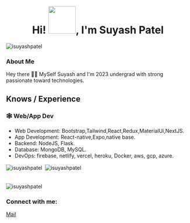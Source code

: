 <body>
<h1 align="center">Hi! <img src="https://github.com/isuyashpatel/isuyashpatel/assets/59373438/060d752c-ac1a-41d4-a0df-8f2556f11a97" width="75" height="75"/>, I'm Suyash Patel </h1>
<div align="left"> <img src="https://komarev.com/ghpvc/?username=isuyashpatel&label=Profile%20views&color=0e75b6&style=flat" alt="isuyashpatel" /> </div>
<h3 align="left">About Me</h3>
<p align="left">Hey there 🙋‍♂️ MySelf Suyash and I'm 2023 undergrad with strong passionate toward technologies.</p>


## Knows / Experience

### 🕸️ Web/App Dev

- Web Development: Bootstrap,Tailwind,React,Redux,MaterialUi,NextJS.
- App Development: React-native,Expo,native base.
- Backend: NodeJS, Flask.
- Database: MongoDB, MySQL.
- DevOps: firebase, netlify, vercel,          heroku, Docker, aws, gcp, azure. 

<div><img align="center" src="https://github-readme-stats.vercel.app/api/top-langs?username=isuyashpatel&show_icons=true&locale=en&layout=compact" alt="isuyashpatel" />&nbsp;&nbsp;<img align="center"" src="https://github-readme-stats.vercel.app/api?username=isuyashpatel&show_icons=true&locale=en" alt="isuyashpatel" /></div>
<br/>
<div></div>
<br/>
<div><img align="center" src="https://github-readme-streak-stats.herokuapp.com/?user=isuyashpatel&" alt="isuyashpatel" /></div>

<h3 align="left">Connect with me:</h3>
<p align="left">
<!-- <a href="https://www.suyashpatel.tech/">
Website
</a> -->
<a href="mailto:suyashpatelmrj@gmail.com" target="blank">Mail</a>

</p>

</body>
